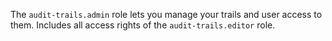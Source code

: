 The `audit-trails.admin` role lets you manage your trails and user access to them. Includes all access rights of the `audit-trails.editor` role.